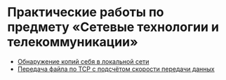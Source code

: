 # Практические работы по предмету «Сетевые технологии и телекоммуникации»

* [Обнаружение копий себя в локальной сети](lab1)
* [Передача файла по TCP с подсчётом скорости передачи данных](lab2)
